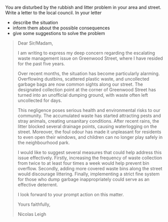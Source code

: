 You are disturbed by the rubbish and litter problem in your area and street. Write a letter to the local council. In your letter 

- describe the situation 
- inform them about the possible consequences 
- give some suggestions to solve the problem

> Dear Sir/Madam,
>
> I am writing to express my deep concern regarding the escalating waste management issue on Greenwood Street, where I have resided for the past five years.
>
> Over recent months, the situation has become particularly alarming. Overflowing dustbins, scattered plastic waste, and uncollected garbage bags are now common sights along our street. The designated collection point at the corner of Greenwood Street has turned into an unofficial dumping ground, with waste often left uncollected for days.
>
> This negligence poses serious health and environmental risks to our community. The accumulated waste has started attracting pests and stray animals, creating unsanitary conditions. After recent rains, the litter blocked several drainage points, causing waterlogging on the street. Moreover, the foul odour has made it unpleasant for residents to even open their windows, and children can no longer play safely in the neighbourhood park.
>
> I would like to suggest several measures that could help address this issue effectively. Firstly, increasing the frequency of waste collection from twice to at least four times a week would help prevent bin overflow. Secondly, adding more covered waste bins along the street would discourage littering. Finally, implementing a strict fine system for those who dump garbage inappropriately could serve as an effective deterrent.
>
> I look forward to your prompt action on this matter.
>
> Yours faithfully,
>
> Nicolas Leigh